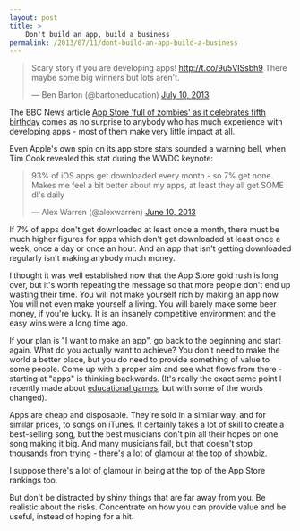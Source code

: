 ```yaml
---
layout: post
title: >
    Don't build an app, build a business
permalink: /2013/07/11/dont-build-an-app-build-a-business
---
```


<blockquote class="twitter-tweet" data-lang="en"><p lang="en" dir="ltr">Scary story if you are developing apps! <a href="http://t.co/9u5VISsbh9">http://t.co/9u5VISsbh9</a> There maybe some big winners but lots aren&#39;t.</p>&mdash; Ben Barton (@bartoneducation) <a href="https://twitter.com/bartoneducation/status/354841635835752449">July 10, 2013</a></blockquote>
<script async src="//platform.twitter.com/widgets.js" charset="utf-8"></script>

The BBC News article <a href="http://www.bbc.co.uk/news/technology-23240971">App Store 'full of zombies' as it celebrates fifth birthday</a> comes as no surprise to anybody who has much experience with developing apps - most of them make very little impact at all.

Even Apple's own spin on its app store stats sounded a warning bell, when Tim Cook revealed this stat during the WWDC keynote:

<blockquote class="twitter-tweet" data-lang="en"><p lang="en" dir="ltr">93% of iOS apps get downloaded every month - so 7% get none. Makes me feel a bit better about my apps, at least they all get SOME dl&#39;s daily</p>&mdash; Alex Warren (@alexwarren) <a href="https://twitter.com/alexwarren/status/344139996627873792">June 10, 2013</a></blockquote>

If 7% of apps don't get downloaded at least once a month, there must be much higher figures for apps which don't get downloaded at least once a week, once a day or once an hour. And an app that isn't getting downloaded regularly isn't making anybody much money.

I thought it was well established now that the App Store gold rush is long over, but it's worth repeating the message so that more people don't end up wasting their time. You will not make yourself rich by making an app now. You will not even make yourself a living. You will barely make some beer money, if you're lucky. It is an insanely competitive environment and the easy wins were a long time ago.

If your plan is "I want to make an app", go back to the beginning and start again. What do you actually want to achieve? You don't need to make the world a better place, but you do need to provide something of value to some people. Come up with a proper aim and see what flows from there - starting at "apps" is thinking backwards. (It's really the exact same point I recently made about <a title="Building educational apps and games – don’t assume technology is the answer" href="/2013/06/28/building-educational-apps-and-games-dont-assume-technology-is-the-answer">educational games</a>, but with some of the words changed).

Apps are cheap and disposable. They're sold in a similar way, and for similar prices, to songs on iTunes. It certainly takes a lot of skill to create a best-selling song, but the best musicians don't pin all their hopes on one song making it big. And many musicians fail, but that doesn't stop thousands from trying - there's a lot of glamour at the top of showbiz.

I suppose there's a lot of glamour in being at the top of the App Store rankings too.

But don't be distracted by shiny things that are far away from you. Be realistic about the risks. Concentrate on how you can provide value and be useful, instead of hoping for a hit.